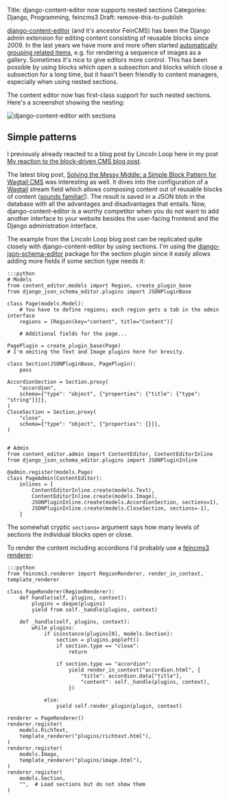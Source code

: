 Title: django-content-editor now supports nested sections
Categories: Django, Programming, feincms3
Draft: remove-this-to-publish


[django-content-editor](https://django-content-editor.readthedocs.io/) (and
it's ancestor FeinCMS) has been the Django admin extension for editing content
consisting of reusable blocks since 2009. In the last years we have more and
more often started [automatically grouping related
items](https://feincms3.readthedocs.io/en/latest/guides/rendering.html#grouping-plugins-into-subregions),
e.g. for rendering a sequence of images as a gallery. Sometimes it's nice to
give editors more control. This has been possible by using blocks which open a subsection and blocks which close a subsection for a long time, but it hasn't been friendly to content managers, especially when using nested sections.

The content editor now has first-class support for such nested sections. Here's
a screenshot showing the nesting:

![django-content-editor with sections](https://406.ch/assets/20240911-content-editor-sections.png)


## Simple patterns

I previously already reacted to a blog post by Lincoln Loop here in my post [My reaction to the block-driven CMS blog post](https://406.ch/writing/my-reaction-to-the-block-driven-cms-blog-post/).

The latest blog post, [Solving the Messy Middle: a Simple Block Pattern for Wagtail CMS](https://lincolnloop.com/insights/simple-block-pattern-wagtail-cms/) was interesting as well. It dives into the configuration of a [Wagtail](https://wagtail.org/) stream field which allows composing content out of reusable blocks of content ([sounds familiar!](https://406.ch/writing/i-just-learned-about-wagtail-s-streamfield/)). The result is saved in a JSON blob in the database with all the advantages and disadvantages that entails. Now, django-content-editor is a worthy competitor when you do not want to add another interface to your website besides the user-facing frontend and the Django administration interface.

The example from the Lincoln Loop blog post can be replicated quite closely
with django-content-editor by using sections. I'm using the
[django-json-schema-editor](https://pypi.org/project/django-json-schema-editor/)
package for the section plugin since it easily allows adding more fields if
some section type needs it:

    :::python
    # Models
    from content_editor.models import Region, create_plugin_base
    from django_json_schema_editor.plugins import JSONPluginBase

    class Page(models.Model):
        # You have to define regions; each region gets a tab in the admin interface
        regions = [Region(key="content", title="Content")]

        # Additional fields for the page...

    PagePlugin = create_plugin_base(Page)
    # I'm omiting the Text and Image plugins here for brevity.

    class Section(JSONPluginBase, PagePlugin):
        pass

    AccordionSection = Section.proxy(
        "accordion",
        schema={"type": "object", {"properties": {"title": {"type": "string"}}}},
    )
    CloseSection = Section.proxy(
        "close",
        schema={"type": "object", {"properties": {}}},
    )


    # Admin
    from content_editor.admin import ContentEditor, ContentEditorInline
    from django_json_schema_editor.plugins import JSONPluginInline

    @admin.register(models.Page)
    class PageAdmin(ContentEditor):
        inlines = [
            ContentEditorInline.create(models.Text),
            ContentEditorInline.create(models.Image),
            JSONPluginInline.create(models.AccordionSection, sections=1),
            JSONPluginInline.create(models.CloseSection, sections=-1),
        ]

The somewhat cryptic ``sections=`` argument says how many levels of sections
the individual blocks open or close.

To render the content including accordions I'd probably use a [feincms3
renderer](https://feincms3.readthedocs.io/en/latest/guides/rendering.html#using-marks):

    :::python
    from feincms3.renderer import RegionRenderer, render_in_context, template_renderer

    class PageRenderer(RegionRenderer):
        def handle(self, plugins, context):
            plugins = deque(plugins)
            yield from self._handle(plugins, context)

        def _handle(self, plugins, context):
            while plugins:
                if isinstance(plugins[0], models.Section):
                    section = plugins.popleft()
                    if section.type == "close":
                        return

                    if section.type == "accordion":
                        yield render_in_context("accordion.html", {
                            "title": accordion.data["title"],
                            "content": self._handle(plugins, context),
                        })

                else:
                    yield self.render_plugin(plugin, context)

    renderer = PageRenderer()
    renderer.register(
        models.RichText,
        template_renderer("plugins/richtext.html"),
    )
    renderer.register(
        models.Image,
        template_renderer("plugins/image.html"),
    )
    renderer.register(
        models.Section,
        "",  # Load sections but do not show them
    )
